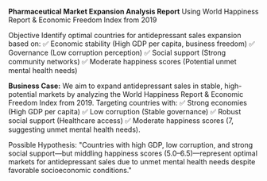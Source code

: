 **Pharmaceutical Market Expansion Analysis Report**
Using World Happiness Report & Economic Freedom Index from 2019

Objective
Identify optimal countries for antidepressant sales expansion based on:
✅ Economic stability (High GDP per capita, business freedom)
✅ Governance (Low corruption perception)
✅ Social support (Strong community networks)
✅ Moderate happiness scores (Potential unmet mental health needs)

**Business Case:**
We aim to expand antidepressant sales in stable, high-potential markets by analyzing the World Happiness Report & Economic Freedom Index from 2019. Targeting countries with:
✅ Strong economies (High GDP per capita)
✅ Low corruption (Stable governance)
✅ Robust social support (Healthcare access)
✅ Moderate happiness scores (7, suggesting unmet mental health needs).

Possible Hypothesis: 
"Countries with high GDP, low corruption, and strong social support—but middling happiness scores (5.0–6.5)—represent optimal markets for antidepressant sales due to unmet mental health needs despite favorable
socioeconomic conditions."
